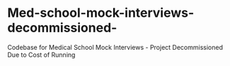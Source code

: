 # Med-school-mock-interviews-decommissioned-
Codebase for Medical School Mock Interviews - Project Decommissioned Due to Cost of Running
